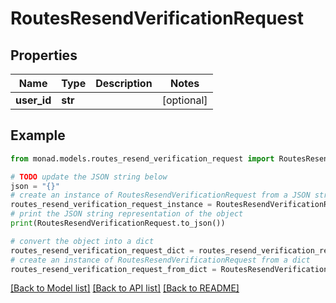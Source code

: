 # RoutesResendVerificationRequest


## Properties

Name | Type | Description | Notes
------------ | ------------- | ------------- | -------------
**user_id** | **str** |  | [optional] 

## Example

```python
from monad.models.routes_resend_verification_request import RoutesResendVerificationRequest

# TODO update the JSON string below
json = "{}"
# create an instance of RoutesResendVerificationRequest from a JSON string
routes_resend_verification_request_instance = RoutesResendVerificationRequest.from_json(json)
# print the JSON string representation of the object
print(RoutesResendVerificationRequest.to_json())

# convert the object into a dict
routes_resend_verification_request_dict = routes_resend_verification_request_instance.to_dict()
# create an instance of RoutesResendVerificationRequest from a dict
routes_resend_verification_request_from_dict = RoutesResendVerificationRequest.from_dict(routes_resend_verification_request_dict)
```
[[Back to Model list]](../README.md#documentation-for-models) [[Back to API list]](../README.md#documentation-for-api-endpoints) [[Back to README]](../README.md)


